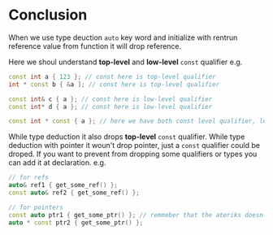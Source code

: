 # Conclusion

When we use type deuction `auto` key word and initialize with rentrun reference value from function it will drop reference.

Here we shoul understand **top-level** and **low-level** `const` qualifier e.g.
```cpp
const int a { 123 }; // const here is top-level qualifier
int * const b { &a ]; // const here is top-level qualifier
```
```cpp
const int& c { a }; // const here is low-level qualifier
const int* d { a }; // const here is low-level qualifier
```
```cpp
const int * const { a }; // here we have both const level qualifier, left const is the low-level and right const is top-level
```

While type deduction it also drops **top-level** `const` qualifier.
While type deduction with pointer it woun't drop pointer, just a `const` qualifier could be droped.
If you want to prevent from dropping some qualifiers or types you can add it at declaration. e.g.
```cpp
// for refs
auto& ref1 { get_some_ref() };
const auto& ref2 { get_some_ref() };

// for pointers
const auto ptr1 { get_some_ptr() }; // remmeber that the ateriks doesn't drop it self while type deduction
auto * const ptr2 { get_some_ptr() };
```

